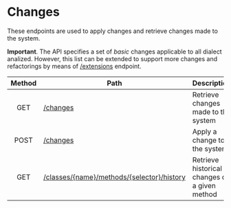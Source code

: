 # Changes

These endpoints are used to apply changes and retrieve changes made to the system.

**Important**. The API specifies a set of _basic_ changes applicable to all dialect analized. However, this list can be extended to support more changes and refactorings by means of [/extensions](../extensions/ChangeExtensions.md) endpoint.

| Method | Path                                                                                               | Description                                   | Parameters | Payload  |
| :----: | -------------------------------------------------------------------------------------------------- | --------------------------------------------- | :--------: | -------- |
|  GET   | [/changes](get.md)                                                                                 | Retrieve changes made to the system           |   author   | -        |
|  POST  | [/changes](post.md)                                                                                | Apply a change to the system                  |     -      | `change` |
|  GET   | [/classes/{name}/methods/{selector}/history](../code/classes/name/methods/selector/history/get.md) | Retrieve historical changes on a given method |     -      | -        |
